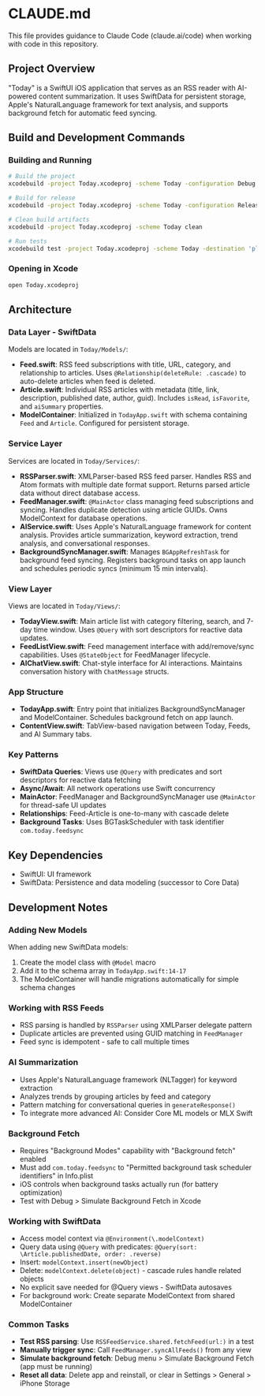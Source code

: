 # CLAUDE.md

This file provides guidance to Claude Code (claude.ai/code) when working with code in this repository.

## Project Overview

"Today" is a SwiftUI iOS application that serves as an RSS reader with AI-powered content summarization. It uses SwiftData for persistent storage, Apple's NaturalLanguage framework for text analysis, and supports background fetch for automatic feed syncing.

## Build and Development Commands

### Building and Running
```bash
# Build the project
xcodebuild -project Today.xcodeproj -scheme Today -configuration Debug build

# Build for release
xcodebuild -project Today.xcodeproj -scheme Today -configuration Release build

# Clean build artifacts
xcodebuild -project Today.xcodeproj -scheme Today clean

# Run tests
xcodebuild test -project Today.xcodeproj -scheme Today -destination 'platform=iOS Simulator,name=iPhone 15'
```

### Opening in Xcode
```bash
open Today.xcodeproj
```

## Architecture

### Data Layer - SwiftData
Models are located in `Today/Models/`:
- **Feed.swift**: RSS feed subscriptions with title, URL, category, and relationship to articles. Uses `@Relationship(deleteRule: .cascade)` to auto-delete articles when feed is deleted.
- **Article.swift**: Individual RSS articles with metadata (title, link, description, published date, author, guid). Includes `isRead`, `isFavorite`, and `aiSummary` properties.
- **ModelContainer**: Initialized in `TodayApp.swift` with schema containing `Feed` and `Article`. Configured for persistent storage.

### Service Layer
Services are located in `Today/Services/`:
- **RSSParser.swift**: XMLParser-based RSS feed parser. Handles RSS and Atom formats with multiple date format support. Returns parsed article data without direct database access.
- **FeedManager.swift**: `@MainActor` class managing feed subscriptions and syncing. Handles duplicate detection using article GUIDs. Owns ModelContext for database operations.
- **AIService.swift**: Uses Apple's NaturalLanguage framework for content analysis. Provides article summarization, keyword extraction, trend analysis, and conversational responses.
- **BackgroundSyncManager.swift**: Manages `BGAppRefreshTask` for background feed syncing. Registers background tasks on app launch and schedules periodic syncs (minimum 15 min intervals).

### View Layer
Views are located in `Today/Views/`:
- **TodayView.swift**: Main article list with category filtering, search, and 7-day time window. Uses `@Query` with sort descriptors for reactive data updates.
- **FeedListView.swift**: Feed management interface with add/remove/sync capabilities. Uses `@StateObject` for FeedManager lifecycle.
- **AIChatView.swift**: Chat-style interface for AI interactions. Maintains conversation history with `ChatMessage` structs.

### App Structure
- **TodayApp.swift**: Entry point that initializes BackgroundSyncManager and ModelContainer. Schedules background fetch on app launch.
- **ContentView.swift**: TabView-based navigation between Today, Feeds, and AI Summary tabs.

### Key Patterns
- **SwiftData Queries**: Views use `@Query` with predicates and sort descriptors for reactive data fetching
- **Async/Await**: All network operations use Swift concurrency
- **MainActor**: FeedManager and BackgroundSyncManager use `@MainActor` for thread-safe UI updates
- **Relationships**: Feed-Article is one-to-many with cascade delete
- **Background Tasks**: Uses BGTaskScheduler with task identifier `com.today.feedsync`

## Key Dependencies
- SwiftUI: UI framework
- SwiftData: Persistence and data modeling (successor to Core Data)

## Development Notes

### Adding New Models
When adding new SwiftData models:
1. Create the model class with `@Model` macro
2. Add it to the schema array in `TodayApp.swift:14-17`
3. The ModelContainer will handle migrations automatically for simple schema changes

### Working with RSS Feeds
- RSS parsing is handled by `RSSParser` using XMLParser delegate pattern
- Duplicate articles are prevented using GUID matching in `FeedManager`
- Feed sync is idempotent - safe to call multiple times

### AI Summarization
- Uses Apple's NaturalLanguage framework (NLTagger) for keyword extraction
- Analyzes trends by grouping articles by feed and category
- Pattern matching for conversational queries in `generateResponse()`
- To integrate more advanced AI: Consider Core ML models or MLX Swift

### Background Fetch
- Requires "Background Modes" capability with "Background fetch" enabled
- Must add `com.today.feedsync` to "Permitted background task scheduler identifiers" in Info.plist
- iOS controls when background tasks actually run (for battery optimization)
- Test with Debug > Simulate Background Fetch in Xcode

### Working with SwiftData
- Access model context via `@Environment(\.modelContext)`
- Query data using `@Query` with predicates: `@Query(sort: \Article.publishedDate, order: .reverse)`
- Insert: `modelContext.insert(newObject)`
- Delete: `modelContext.delete(object)` - cascade rules handle related objects
- No explicit save needed for @Query views - SwiftData autosaves
- For background work: Create separate ModelContext from shared ModelContainer

### Common Tasks
- **Test RSS parsing**: Use `RSSFeedService.shared.fetchFeed(url:)` in a test
- **Manually trigger sync**: Call `FeedManager.syncAllFeeds()` from any view
- **Simulate background fetch**: Debug menu > Simulate Background Fetch (app must be running)
- **Reset all data**: Delete app and reinstall, or clear in Settings > General > iPhone Storage
